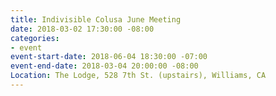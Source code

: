 ```yaml
---
title: Indivisible Colusa June Meeting
date: 2018-03-02 17:30:00 -08:00
categories:
- event
event-start-date: 2018-06-04 18:30:00 -07:00
event-end-date: 2018-03-04 20:00:00 -08:00
Location: The Lodge, 528 7th St. (upstairs), Williams, CA
---
```


